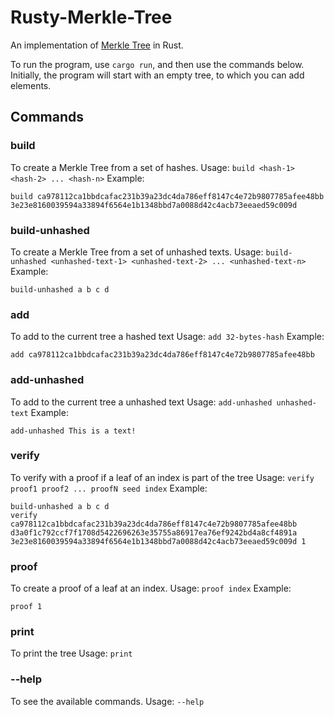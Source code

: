 # Rusty-Merkle-Tree

An implementation of [Merkle Tree](https://en.wikipedia.org/wiki/Merkle_tree) in Rust.

To run the program, use `cargo run`, and then use the commands below. Initially, the program will start with an empty tree, to which you can add elements.

## Commands

### build
To create a Merkle Tree from a set of hashes.
Usage: `build <hash-1> <hash-2> ... <hash-n>`
Example: 
``` 
build ca978112ca1bbdcafac231b39a23dc4da786eff8147c4e72b9807785afee48bb 3e23e8160039594a33894f6564e1b1348bbd7a0088d42c4acb73eeaed59c009d
```

### build-unhashed
To create a Merkle Tree from a set of unhashed texts.
Usage: `build-unhashed <unhashed-text-1> <unhashed-text-2> ... <unhashed-text-n>`
Example:
``` 
build-unhashed a b c d
```

### add
To add to the current tree a hashed text
Usage: `add 32-bytes-hash`
Example:
``` 
add ca978112ca1bbdcafac231b39a23dc4da786eff8147c4e72b9807785afee48bb
```

### add-unhashed
To add to the current tree a unhashed text
Usage: `add-unhashed unhashed-text`
Example:
``` 
add-unhashed This is a text!
```

### verify
To verify with a proof if a leaf of an index is part of the tree
Usage: `verify proof1 proof2 ... proofN seed index`
Example:
``` 
build-unhashed a b c d
verify ca978112ca1bbdcafac231b39a23dc4da786eff8147c4e72b9807785afee48bb d3a0f1c792ccf7f1708d5422696263e35755a86917ea76ef9242bd4a8cf4891a 3e23e8160039594a33894f6564e1b1348bbd7a0088d42c4acb73eeaed59c009d 1
```

### proof
To create a proof of a leaf at an index.
Usage: `proof index`
Example:
``` 
proof 1
```

### print
To print the tree
Usage: `print`

### --help
To see the available commands.
Usage: `--help`


